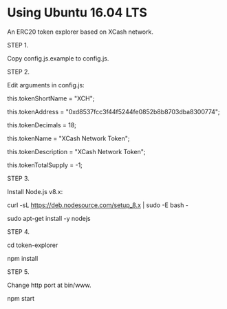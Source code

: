 
# Using Ubuntu 16.04 LTS
An ERC20 token explorer based on XCash network.


STEP 1.

Copy config.js.example to config.js.


STEP 2.

Edit arguments in config.js:


  this.tokenShortName = "XCH";

  this.tokenAddress = "0xd8537fcc3f44f5244fe0852b8b8703dba8300774";

  this.tokenDecimals = 18;

  this.tokenName = "XCash Network Token";

  this.tokenDescription = "XCash Network Token";

  this.tokenTotalSupply = -1;



STEP 3.

Install Node.js v8.x:

curl -sL https://deb.nodesource.com/setup_8.x | sudo -E bash -

sudo apt-get install -y nodejs


STEP 4.

cd token-explorer

npm install


STEP 5.

Change http port at bin/www.

npm start



